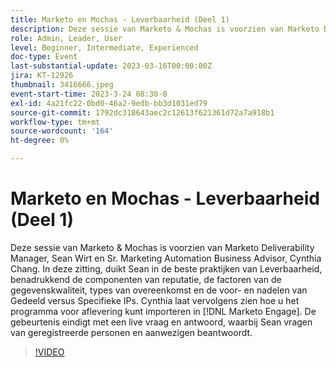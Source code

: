 ```yaml
---
title: Marketo en Mochas - Leverbaarheid (Deel 1)
description: Deze sessie van Marketo & Mochas is voorzien van Marketo Deliverability Manager, Sean Wirt en Sr. Marketing Automation Business Advisor, Cynthia Chang. In deze zitting, duikt Sean in de beste praktijken van Leverbaarheid, benadrukkend de componenten van reputatie, de factoren van de gegevenskwaliteit, types van overeenkomst en de voor- en nadelen van Gedeeld versus Specifieke IPs. Cynthia laat vervolgens zien hoe u het programma voor aflevering kunt importeren in [!DNL Marketo Engage]. De gebeurtenis eindigt met een live vraag en antwoord, waarbij Sean vragen van geregistreerde personen en aanwezigen beantwoordt.
role: Admin, Leader, User
level: Beginner, Intermediate, Experienced
doc-type: Event
last-substantial-update: 2023-03-16T00:00:00Z
jira: KT-12926
thumbnail: 3416666.jpeg
event-start-time: 2023-3-24 08:30-8
exl-id: 4a21fc22-0bd0-46a2-9edb-bb3d1031ed79
source-git-commit: 1792dc318643aec2c12613f621361d72a7a918b1
workflow-type: tm+mt
source-wordcount: '164'
ht-degree: 0%

---
```


# Marketo en Mochas - Leverbaarheid (Deel 1)

Deze sessie van Marketo &amp; Mochas is voorzien van Marketo Deliverability Manager, Sean Wirt en Sr. Marketing Automation Business Advisor, Cynthia Chang. In deze zitting, duikt Sean in de beste praktijken van Leverbaarheid, benadrukkend de componenten van reputatie, de factoren van de gegevenskwaliteit, types van overeenkomst en de voor- en nadelen van Gedeeld versus Specifieke IPs. Cynthia laat vervolgens zien hoe u het programma voor aflevering kunt importeren in [!DNL Marketo Engage]. De gebeurtenis eindigt met een live vraag en antwoord, waarbij Sean vragen van geregistreerde personen en aanwezigen beantwoordt.

>[!VIDEO](https://video.tv.adobe.com/v/3416666/?quality=12&learn=on)
